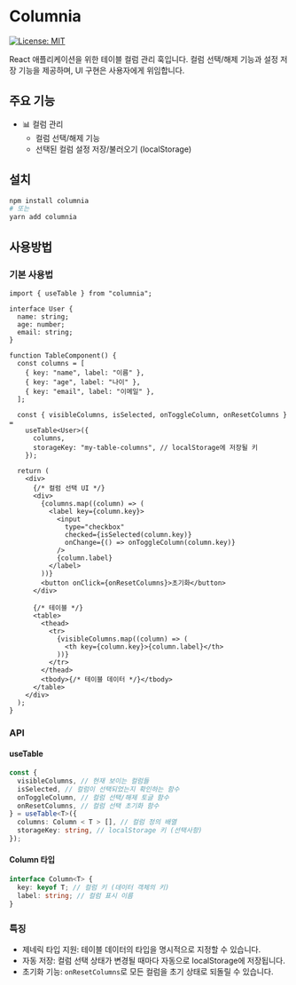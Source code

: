 # Columnia

[![License: MIT](https://img.shields.io/badge/License-MIT-yellow.svg)](https://opensource.org/licenses/MIT)

React 애플리케이션을 위한 테이블 컬럼 관리 훅입니다.
컬럼 선택/해제 기능과 설정 저장 기능을 제공하며, UI 구현은 사용자에게 위임합니다.

## 주요 기능

- 📊 컬럼 관리
  - 컬럼 선택/해제 기능
  - 선택된 컬럼 설정 저장/불러오기 (localStorage)

## 설치

```bash
npm install columnia
# 또는
yarn add columnia
```

## 사용방법

### 기본 사용법

```tsx
import { useTable } from "columnia";

interface User {
  name: string;
  age: number;
  email: string;
}

function TableComponent() {
  const columns = [
    { key: "name", label: "이름" },
    { key: "age", label: "나이" },
    { key: "email", label: "이메일" },
  ];

  const { visibleColumns, isSelected, onToggleColumn, onResetColumns } =
    useTable<User>({
      columns,
      storageKey: "my-table-columns", // localStorage에 저장될 키
    });

  return (
    <div>
      {/* 컬럼 선택 UI */}
      <div>
        {columns.map((column) => (
          <label key={column.key}>
            <input
              type="checkbox"
              checked={isSelected(column.key)}
              onChange={() => onToggleColumn(column.key)}
            />
            {column.label}
          </label>
        ))}
        <button onClick={onResetColumns}>초기화</button>
      </div>

      {/* 테이블 */}
      <table>
        <thead>
          <tr>
            {visibleColumns.map((column) => (
              <th key={column.key}>{column.label}</th>
            ))}
          </tr>
        </thead>
        <tbody>{/* 테이블 데이터 */}</tbody>
      </table>
    </div>
  );
}
```

### API

#### useTable

```typescript
const {
  visibleColumns, // 현재 보이는 컬럼들
  isSelected, // 컬럼이 선택되었는지 확인하는 함수
  onToggleColumn, // 컬럼 선택/해제 토글 함수
  onResetColumns, // 컬럼 선택 초기화 함수
} = useTable<T>({
  columns: Column < T > [], // 컬럼 정의 배열
  storageKey: string, // localStorage 키 (선택사항)
});
```

#### Column 타입

```typescript
interface Column<T> {
  key: keyof T; // 컬럼 키 (데이터 객체의 키)
  label: string; // 컬럼 표시 이름
}
```

### 특징

- 제네릭 타입 지원: 테이블 데이터의 타입을 명시적으로 지정할 수 있습니다.
- 자동 저장: 컬럼 선택 상태가 변경될 때마다 자동으로 localStorage에 저장됩니다.
- 초기화 기능: `onResetColumns`로 모든 컬럼을 초기 상태로 되돌릴 수 있습니다.
